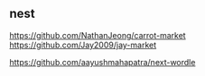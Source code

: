 ## nest

https://github.com/NathanJeong/carrot-market
https://github.com/Jay2009/jay-market

https://github.com/aayushmahapatra/next-wordle
